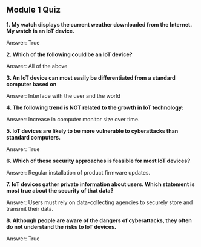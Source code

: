 
## Module 1 Quiz

**1. My watch displays the current weather downloaded from the Internet. My watch is an IoT device.**

Answer: True

**2. Which of the following could be an IoT device?**

Answer: All of the above

**3. An IoT device can most easily be differentiated from a standard computer based on**

Answer: Interface with the user and the world

**4. The following trend is NOT related to the growth in IoT technology:**

Answer: Increase in computer monitor size over time.

**5. IoT devices are likely to be more vulnerable to cyberattacks than standard computers.**

Answer: True

**6. Which of these security approaches is feasible for most IoT devices?**

Answer: Regular installation of product firmware updates.

**7. IoT devices gather private information about users. Which statement is most true about the security of that data?**

Answer: Users must rely on data-collecting agencies to securely store and transmit their data.

**8. Although people are aware of the dangers of cyberattacks, they often do not understand the risks to IoT devices.**

Answer: True
